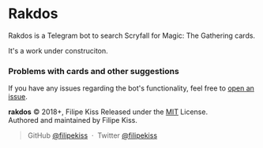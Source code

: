 # Rakdos

Rakdos is a Telegram bot to search Scryfall for Magic: The Gathering cards.

It's a work under construciton.

### Problems with cards and other suggestions

If you have any issues regarding the bot's functionality, feel free to
[open an issue](https://github.com/filipekiss/rakdos/issues/new/choose).

**rakdos** © 2018+, Filipe Kiss Released under the [MIT] License.<br> Authored
and maintained by Filipe Kiss.

> GitHub [@filipekiss](https://github.com/filipekiss) &nbsp;&middot;&nbsp;
> Twitter [@filipekiss](https://twitter.com/filipekiss)

[mit]: http://mit-license.org/

